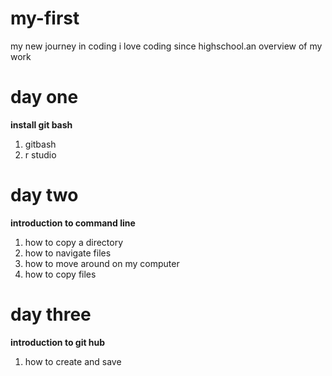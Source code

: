 # my-first
my new journey in coding
i love coding since highschool.an overview of my work

# day one
**install git bash**
1. gitbash
2. r studio
# day two
**introduction to command line**
1. how to copy a directory
2. how to navigate files
3. how to move around on my computer
4. how to copy files
# day three
**introduction to git hub**
1. how to create and save
